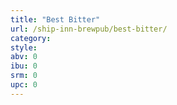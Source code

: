 ```yaml
---
title: "Best Bitter"
url: /ship-inn-brewpub/best-bitter/
category: 
style: 
abv: 0
ibu: 0
srm: 0
upc: 0
---
```


